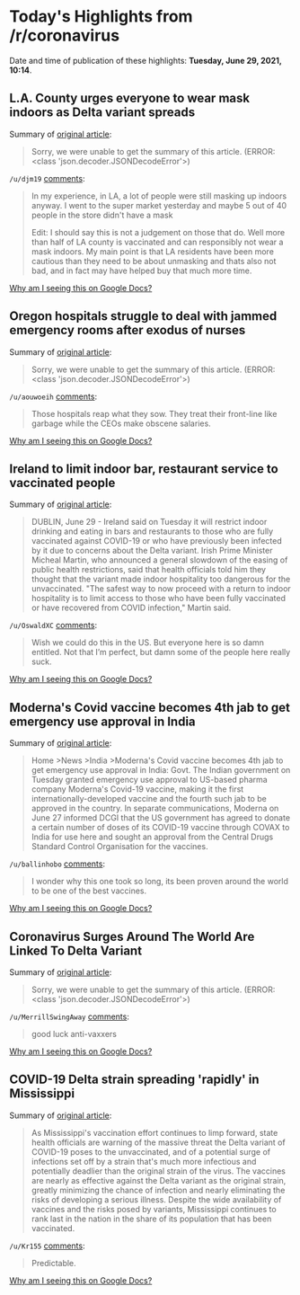 # Today's Highlights from /r/coronavirus

Date and time of publication of these highlights: **Tuesday, June 29, 2021, 10:14**.

## L.A. County urges everyone to wear mask indoors as Delta variant spreads

Summary of [original article](https://www.latimes.com/california/story/2021-06-28/as-delta-variant-spreads-l-a-county-recommends-everyone-mask-indoors):

> Sorry, we were unable to get the summary of this article. (ERROR: <class 'json.decoder.JSONDecodeError'>)

`/u/djm19` [comments](https://www.reddit.com/r/Coronavirus/comments/o9yf1g/la_county_urges_everyone_to_wear_mask_indoors_as/):

> In my experience, in LA, a lot of people were still masking up indoors anyway. I went to the super market yesterday and maybe 5 out of 40 people in the store didn't have a mask
> 
> Edit: I should say this is not a judgement on those that do. Well more than half of LA county is vaccinated and can responsibly not wear a mask indoors. My main point is that LA residents have been more cautious than they need to be about unmasking and thats also not bad, and in fact may have helped buy that much more time.

[Why am I seeing this on Google Docs?](https://docs.google.com/document/d/1Dc6We63vOXIZsc0op-Bt4abqkYjXzOigalQqFxmvvbM/edit?usp=sharing)

## Oregon hospitals struggle to deal with jammed emergency rooms after exodus of nurses

Summary of [original article](https://www.oregonlive.com/health/2021/06/hospitals-struggle-to-deal-with-jammed-emergency-rooms-after-exodus-of-nurses.html):

> Sorry, we were unable to get the summary of this article. (ERROR: <class 'json.decoder.JSONDecodeError'>)

`/u/aouwoeih` [comments](https://www.reddit.com/r/Coronavirus/comments/oa84lz/oregon_hospitals_struggle_to_deal_with_jammed/):

> Those hospitals reap what they sow.  They treat their front-line like garbage while the CEOs make obscene salaries.

[Why am I seeing this on Google Docs?](https://docs.google.com/document/d/1Dc6We63vOXIZsc0op-Bt4abqkYjXzOigalQqFxmvvbM/edit?usp=sharing)

## Ireland to limit indoor bar, restaurant service to vaccinated people

Summary of [original article](https://reut.rs/3A7S8Tn):

> DUBLIN, June 29 - Ireland said on Tuesday it will restrict indoor drinking and eating in bars and restaurants to those who are fully vaccinated against COVID-19 or who have previously been infected by it due to concerns about the Delta variant. Irish Prime Minister Micheal Martin, who announced a general slowdown of the easing of public health restrictions, said that health officials told him they thought that the variant made indoor hospitality too dangerous for the unvaccinated. "The safest way to now proceed with a return to indoor hospitality is to limit access to those who have been fully vaccinated or have recovered from COVID infection," Martin said.

`/u/OswaldXC` [comments](https://www.reddit.com/r/Coronavirus/comments/oa7fdj/ireland_to_limit_indoor_bar_restaurant_service_to/):

> Wish we could do this in the US. But everyone here is so damn entitled. Not that I’m perfect, but damn some of the people here really suck.

[Why am I seeing this on Google Docs?](https://docs.google.com/document/d/1Dc6We63vOXIZsc0op-Bt4abqkYjXzOigalQqFxmvvbM/edit?usp=sharing)

## Moderna's Covid vaccine becomes 4th jab to get emergency use approval in India

Summary of [original article](https://www.livemint.com/news/india/moderna-becomes-4th-covid-vaccine-to-get-emergency-use-approval-in-india-govt-11624964397005.html):

> Home >News >India >Moderna's Covid vaccine becomes 4th jab to get emergency use approval in India: Govt. The Indian government on Tuesday granted emergency use approval to US-based pharma company Moderna's Covid-19 vaccine, making it the first internationally-developed vaccine and the fourth such jab to be approved in the country. In separate communications, Moderna on June 27 informed DCGI that the US government has agreed to donate a certain number of doses of its COVID-19 vaccine through COVAX to India for use here and sought an approval from the Central Drugs Standard Control Organisation for the vaccines.

`/u/ballinhobo` [comments](https://www.reddit.com/r/Coronavirus/comments/oa6hpe/modernas_covid_vaccine_becomes_4th_jab_to_get/):

> I wonder why this one took so long, its been proven around the world to be one of the best vaccines.

[Why am I seeing this on Google Docs?](https://docs.google.com/document/d/1Dc6We63vOXIZsc0op-Bt4abqkYjXzOigalQqFxmvvbM/edit?usp=sharing)

## Coronavirus Surges Around The World Are Linked To Delta Variant

Summary of [original article](https://www.npr.org/2021/06/29/1011201162/coronavirus-surges-arnound-the-world-are-linked-to-delta-variant):

> Sorry, we were unable to get the summary of this article. (ERROR: <class 'json.decoder.JSONDecodeError'>)

`/u/MerrillSwingAway` [comments](https://www.reddit.com/r/Coronavirus/comments/oa7i08/coronavirus_surges_around_the_world_are_linked_to/):

> good luck anti-vaxxers

[Why am I seeing this on Google Docs?](https://docs.google.com/document/d/1Dc6We63vOXIZsc0op-Bt4abqkYjXzOigalQqFxmvvbM/edit?usp=sharing)

## COVID-19 Delta strain spreading 'rapidly' in Mississippi

Summary of [original article](https://mississippitoday.org/2021/06/28/covid-19-delta-strain-spreading-rapidly-in-mississippi/?utm_source=pushly):

> As Mississippi's vaccination effort continues to limp forward, state health officials are warning of the massive threat the Delta variant of COVID-19 poses to the unvaccinated, and of a potential surge of infections set off by a strain that's much more infectious and potentially deadlier than the original strain of the virus. The vaccines are nearly as effective against the Delta variant as the original strain, greatly minimizing the chance of infection and nearly eliminating the risks of developing a serious illness. Despite the wide availability of vaccines and the risks posed by variants, Mississippi continues to rank last in the nation in the share of its population that has been vaccinated.

`/u/Kr155` [comments](https://www.reddit.com/r/Coronavirus/comments/o9wfbk/covid19_delta_strain_spreading_rapidly_in/):

> Predictable.

[Why am I seeing this on Google Docs?](https://docs.google.com/document/d/1Dc6We63vOXIZsc0op-Bt4abqkYjXzOigalQqFxmvvbM/edit?usp=sharing)

